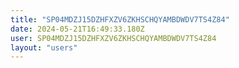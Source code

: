 ```yaml
---
title: "SP04MDZJ15DZHFXZV6ZKHSCHQYAMBDWDV7TS4Z84"
date: 2024-05-21T16:49:33.180Z
user: SP04MDZJ15DZHFXZV6ZKHSCHQYAMBDWDV7TS4Z84
layout: "users"
---
```

    
